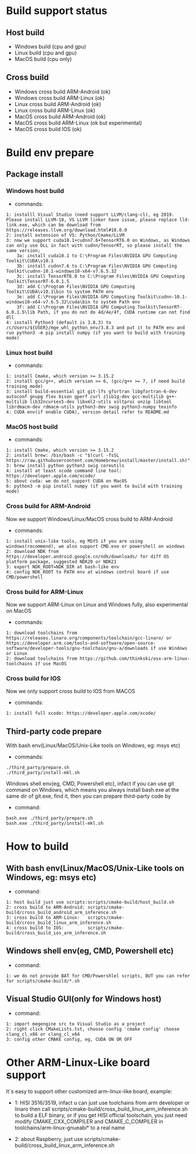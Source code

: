# Build support status
## Host build
* Windows build (cpu and gpu)
* Linux build   (cpu and gpu)
* MacOS build   (cpu only)

## Cross build
* Windows cross build ARM-Android (ok)
* Windows cross build ARM-Linux   (ok)
* Linux cross build ARM-Android   (ok)
* Linux cross build ARM-Linux     (ok)
* MacOS cross build ARM-Android   (ok)
* MacOS cross build ARM-Linux     (ok but experimental)
* MacOS cross build IOS           (ok)

# Build env prepare
## Package install
### Windows host build
* commands:
```
1: installl Visual Studio (need support LLVM/clang-cl), eg 2019. Please install LLVM-10, VS LLVM linker have issue, please replace lld-link.exe, which can be download from https://releases.llvm.org/download.html#10.0.0
2: install extension of VS: Python/Cmake/LLVM
3: now we support cuda10.1+cudnn7.6+TensorRT6.0 on Windows, as Windows can only use DLL in fact with cudnn/TensorRT, so please install the same version;
    3a: install cuda10.1 to C:\Program Files\NVIDIA GPU Computing Toolkit\CUDA\v10.1
    3b: install cudnn7.6 to C:\Program Files\NVIDIA GPU Computing Toolkit\cudnn-10.1-windows10-x64-v7.6.5.32
    3c: install TensorRT6.0 to C:\Program Files\NVIDIA GPU Computing Toolkit\TensorRT-6.0.1.5
    3d: add C:\Program Files\NVIDIA GPU Computing Toolkit\CUDA\v10.1\bin to system PATH env
    3e: add C:\Program Files\NVIDIA GPU Computing Toolkit\cudnn-10.1-windows10-x64-v7.6.5.32\cuda\bin to system Path env
    3f: add C:\Program Files\NVIDIA GPU Computing Toolkit\TensorRT-6.0.1.5\lib Path, if you do not do 4d/4e/4f, CUDA runtime can not find dll
4: install Python3 (default is 3.8.3) to /c/Users/${USER}/mge_whl_python_env/3.8.3 and put it to PATH env and run python3 -m pip install numpy (if you want to build with training mode)
```

### Linux host build
* commands:
```
1: install Cmake, which version >= 3.15.2
2: install gcc/g++, which version >= 6, (gcc/g++ >= 7, if need build training mode)
3: install build-essential git git-lfs gfortran libgfortran-6-dev autoconf gnupg flex bison gperf curl zlib1g-dev gcc-multilib g++-multilib lib32ncurses5-dev libxml2-utils xsltproc unzip libtool librdmacm-dev rdmacm-utils python3-dev swig python3-numpy texinfo
4: CUDA env(if enable CUDA), version detail refer to README.md
```

### MacOS host build
* commands:
```
1: install Cmake, which version >= 3.15.2
2: install brew: /bin/bash -c "$(curl -fsSL https://raw.githubusercontent.com/Homebrew/install/master/install.sh)"
3: brew install python python3 swig coreutils
4: install at least xcode command line tool: https://developer.apple.com/xcode/
5: about cuda: we do not support CUDA on MacOS
6: python3 -m pip install numpy (if you want to build with training mode)
```

### Cross build for ARM-Android
Now we support Windows/Linux/MacOS cross build to ARM-Android

* commands:
```
1: install unix-like tools, eg MSYS if you are using windows(recommend), we also support CMD.exe or powershell on windows
2: download NDK from https://developer.android.google.cn/ndk/downloads/ for diff OS platform package, suggested NDK20 or NDK21
3: export NDK_ROOT=NDK_DIR at bash-like env
4: config NDK_ROOT to PATH env at windows control board if use CMD/powershell
```

### Cross build for ARM-Linux
Now we support ARM-Linux on Linux and Windows fully, also experimental on MacOS

* commands:
```
1: download toolchains from https://releases.linaro.org/components/toolchain/gcc-linaro/ or https://developer.arm.com/tools-and-software/open-source-software/developer-tools/gnu-toolchain/gnu-a/downloads if use Windows or Linux
2: download toolchains from https://github.com/thinkski/osx-arm-linux-toolchains if use MacOS
```

### Cross build for IOS
Now we only support cross build to IOS from MACOS
 
* commands:
```
1: install full xcode: https://developer.apple.com/xcode/
```

## Third-party code prepare
With bash env(Linux/MacOS/Unix-Like tools on Windows, eg: msys etc)

* commands:
```
./third_party/prepare.sh
./third_party/install-mkl.sh
```

Windows shell env(eg, CMD, Powershell etc), infact if you can use git command on Windows, which means you always install bash.exe at the same dir of git.exe, find it, then you can prepare third-party code by

* command:
```
bash.exe ./third_party/prepare.sh
bash.exe ./third_party/install-mkl.sh
```

# How to build
## With bash env(Linux/MacOS/Unix-Like tools on Windows, eg: msys etc)

* command:
```
1: host build just use scripts:scripts/cmake-build/host_build.sh
2: cross build to ARM-Android: scripts/cmake-build/cross_build_android_arm_inference.sh
3: cross build to ARM-Linux:   scripts/cmake-build/cross_build_linux_arm_inference.sh
4: cross build to IOS:         scripts/cmake-build/cross_build_ios_arm_inference.sh
```

## Windows shell env(eg, CMD, Powershell etc)

* command:
```
1: we do not provide BAT for CMD/Powershlel scripts, BUT you can refer for scripts/cmake-build/*.sh
```

## Visual Studio GUI(only for Windows host)

* command:
```
1: import megengine src to Visual Studio as a project
2: right click CMakeLists.txt, choose config 'cmake config' choose clang_cl_x86 or clang_cl_x64
3: config other CMAKE config, eg, CUDA ON OR OFF
```


# Other ARM-Linux-Like board support
It`s easy to support other customized arm-linux-like board, example:

* 1: HISI 3516/3519, infact u can just use toolchains from arm developer or linaro
then call scripts/cmake-build/cross_build_linux_arm_inference.sh to build a ELF
binary, or if you get HISI official toolschain, you just need modify CMAKE_CXX_COMPILER
and CMAKE_C_COMPILER in toolchains/arm-linux-gnueabi* to a real name

* 2: about Raspberry, just use scripts/cmake-build/cross_build_linux_arm_inference.sh
